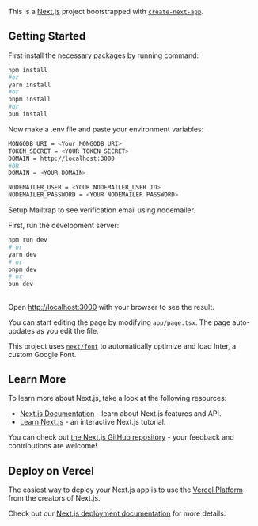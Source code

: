 This is a [Next.js](https://nextjs.org/) project bootstrapped with [`create-next-app`](https://github.com/vercel/next.js/tree/canary/packages/create-next-app).

## Getting Started

First install the necessary packages by running command: 

```bash
npm install
#or
yarn install
#or
pnpm install
#or
bun install
```

Now make a .env file and paste your environment variables:

```bash
MONGODB_URI = <Your MONGODB_URI>
TOKEN_SECRET = <YOUR TOKEN_SECRET>
DOMAIN = http://localhost:3000 
#OR
DOMAIN = <YOUR DOMAIN>

NODEMAILER_USER = <YOUR NODEMAILER_USER ID>
NODEMAILER_PASSWORD = <YOUR NODEMAILER PASSWORD>
```


Setup Mailtrap to see verification email using nodemailer.

First, run the development server:

```bash
npm run dev
# or
yarn dev
# or
pnpm dev
# or
bun dev
```


## 

Open [http://localhost:3000](http://localhost:3000) with your browser to see the result.

You can start editing the page by modifying `app/page.tsx`. The page auto-updates as you edit the file.

This project uses [`next/font`](https://nextjs.org/docs/basic-features/font-optimization) to automatically optimize and load Inter, a custom Google Font.

## Learn More

To learn more about Next.js, take a look at the following resources:

- [Next.js Documentation](https://nextjs.org/docs) - learn about Next.js features and API.
- [Learn Next.js](https://nextjs.org/learn) - an interactive Next.js tutorial.

You can check out [the Next.js GitHub repository](https://github.com/vercel/next.js/) - your feedback and contributions are welcome!

## Deploy on Vercel

The easiest way to deploy your Next.js app is to use the [Vercel Platform](https://vercel.com/new?utm_medium=default-template&filter=next.js&utm_source=create-next-app&utm_campaign=create-next-app-readme) from the creators of Next.js.

Check out our [Next.js deployment documentation](https://nextjs.org/docs/deployment) for more details.
